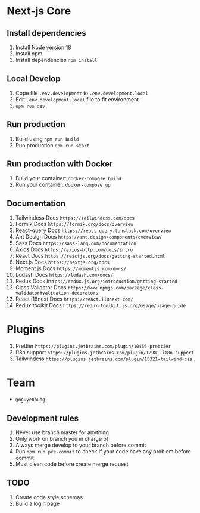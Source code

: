 # Next-js Core

## Install dependencies

1. Install Node version 18
2. Install npm
3. Install dependencies
   `npm install`

## Local Develop

1. Cope file `.env.development` to `.env.development.local`
2. Edit `.env.development.local` file to fit environment
3. `npm run dev`

## Run production

1. Build using `npm run build`
2. Run production `npm run start`

## Run production with Docker

1. Build your container: `docker-compose build`
2. Run your container: `docker-compose up`

## Documentation

1. Tailwindcss Docs `https://tailwindcss.com/docs`
2. Formik Docs `https://formik.org/docs/overview`
3. React-query Docs `https://react-query.tanstack.com/overview`
4. Ant Design Docs `https://ant.design/components/overview/`
5. Sass Docs `https://sass-lang.com/documentation`
6. Axios Docs `https://axios-http.com/docs/intro`
7. React Docs `https://reactjs.org/docs/getting-started.html`
8. Next.js Docs `https://nextjs.org/docs`
9. Moment.js Docs `https://momentjs.com/docs/`
10. Lodash Docs `https://lodash.com/docs/`
11. Redux Docs `https://redux.js.org/introduction/getting-started`
12. Class Validator Docs `https://www.npmjs.com/package/class-validator#validation-decorators`
13. React i18next Docs `https://react.i18next.com/`
14. Redux toolkit Docs `https://redux-toolkit.js.org/usage/usage-guide`

# Plugins

1. Prettier `https://plugins.jetbrains.com/plugin/10456-prettier`
2. i18n support `https://plugins.jetbrains.com/plugin/12981-i18n-support`
3. Tailwindcss `https://plugins.jetbrains.com/plugin/15321-tailwind-css`

# Team

- `@nguyenhung`

## Development rules

1. Never use branch master for anything
2. Only work on branch you in charge of
3. Always merge develop to your branch before commit
4. Run `npm run pre-commit` to check if your code have any problem before commit
5. Must clean code before create merge request

## TODO

1. Create code style schemas
2. Build a login page
